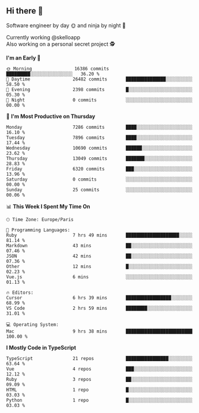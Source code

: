 ## Hi there 👋

Software engineer by day 🌞 and ninja by night 🌝

Currently working @skelloapp <br>
Also working on a personal secret project 🕵️

<!--START_SECTION:waka-->
**I'm an Early 🐤** 

```text
🌞 Morning                16386 commits       █████████░░░░░░░░░░░░░░░░   36.20 % 
🌆 Daytime                26482 commits       ███████████████░░░░░░░░░░   58.50 % 
🌃 Evening                2398 commits        █░░░░░░░░░░░░░░░░░░░░░░░░   05.30 % 
🌙 Night                  0 commits           ░░░░░░░░░░░░░░░░░░░░░░░░░   00.00 % 
```
📅 **I'm Most Productive on Thursday** 

```text
Monday                   7286 commits        ████░░░░░░░░░░░░░░░░░░░░░   16.10 % 
Tuesday                  7896 commits        ████░░░░░░░░░░░░░░░░░░░░░   17.44 % 
Wednesday                10690 commits       ██████░░░░░░░░░░░░░░░░░░░   23.62 % 
Thursday                 13049 commits       ███████░░░░░░░░░░░░░░░░░░   28.83 % 
Friday                   6320 commits        ███░░░░░░░░░░░░░░░░░░░░░░   13.96 % 
Saturday                 0 commits           ░░░░░░░░░░░░░░░░░░░░░░░░░   00.00 % 
Sunday                   25 commits          ░░░░░░░░░░░░░░░░░░░░░░░░░   00.06 % 
```


📊 **This Week I Spent My Time On** 

```text
🕑︎ Time Zone: Europe/Paris

💬 Programming Languages: 
Ruby                     7 hrs 49 mins       ████████████████████░░░░░   81.14 % 
Markdown                 43 mins             ██░░░░░░░░░░░░░░░░░░░░░░░   07.46 % 
JSON                     42 mins             ██░░░░░░░░░░░░░░░░░░░░░░░   07.36 % 
Other                    12 mins             █░░░░░░░░░░░░░░░░░░░░░░░░   02.23 % 
Vue.js                   6 mins              ░░░░░░░░░░░░░░░░░░░░░░░░░   01.13 % 

🔥 Editors: 
Cursor                   6 hrs 39 mins       █████████████████░░░░░░░░   68.99 % 
VS Code                  2 hrs 59 mins       ████████░░░░░░░░░░░░░░░░░   31.01 % 

💻 Operating System: 
Mac                      9 hrs 38 mins       █████████████████████████   100.00 % 
```

**I Mostly Code in TypeScript** 

```text
TypeScript               21 repos            ████████████████░░░░░░░░░   63.64 % 
Vue                      4 repos             ███░░░░░░░░░░░░░░░░░░░░░░   12.12 % 
Ruby                     3 repos             ██░░░░░░░░░░░░░░░░░░░░░░░   09.09 % 
HTML                     1 repo              █░░░░░░░░░░░░░░░░░░░░░░░░   03.03 % 
Python                   1 repo              █░░░░░░░░░░░░░░░░░░░░░░░░   03.03 % 
```




<!--END_SECTION:waka-->

<!--
**antoinelncl/antoinelncl** is a ✨ _special_ ✨ repository because its `README.md` (this file) appears on your GitHub profile.

Here are some ideas to get you started:

- 🔭 I’m currently working on ...
- 🌱 I’m currently learning ...
- 👯 I’m looking to collaborate on ...
- 🤔 I’m looking for help with ...
- 💬 Ask me about ...
- 📫 How to reach me: ...
- 😄 Pronouns: ...
- ⚡ Fun fact: ...
-->
